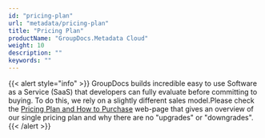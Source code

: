 ```yaml
---
id: "pricing-plan"
url: "metadata/pricing-plan"
title: "Pricing Plan"
productName: "GroupDocs.Metadata Cloud"
weight: 10
description: ""
keywords: ""
---
```


{{< alert style="info" >}}
GroupDocs builds incredible easy to use Software as a Service (SaaS) that developers can fully evaluate before committing to buying. To do this, we rely on a slightly different sales model.Please check the [Pricing Plan and How to Purchase](https://purchase.groupdocs.cloud/buy) web-page that gives an overview of our single pricing plan and why there are no "upgrades" or "downgrades".
{{< /alert >}}